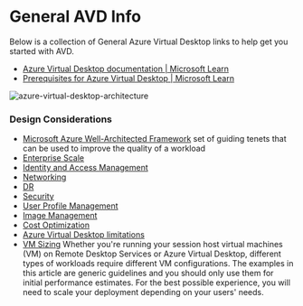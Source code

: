 # General AVD Info
Below is a collection of General Azure Virtual Desktop links to help get you started with AVD.

- [Azure Virtual Desktop documentation | Microsoft Learn](https://learn.microsoft.com/en-us/azure/virtual-desktop/)
- [Prerequisites for Azure Virtual Desktop | Microsoft Learn](https://learn.microsoft.com/en-us/azure/virtual-desktop/prerequisites?tabs=portal)

![azure-virtual-desktop-architecture](https://learn.microsoft.com/en-us/azure/cloud-adoption-framework/scenarios/wvd/media/azure-virtual-desktop-architecture.png)

### Design Considerations
- [Microsoft Azure Well-Architected Framework](https://learn.microsoft.com/en-us/azure/architecture/framework) set of guiding tenets that can be used to improve the quality of a workload
- [Enterprise Scale](AVD%20for%20the%20Enterprise.md)
- [Identity and Access Management](https://learn.microsoft.com/en-us/azure/virtual-desktop/authentication)
- [Networking](Networking.md)
- [DR](DR.md)
- [Security](Security.md)
- [User Profile Management](Profile%20Management.md)
- [Image Management](Image%20Management.md)
- [Cost Optimization](Security.md)
- [Azure Virtual Desktop limitations](https://learn.microsoft.com/en-us/azure/architecture/example-scenario/wvd/windows-virtual-desktop?context=%2Fazure%2Fvirtual-desktop%2Fcontext%2Fcontext#azure-virtual-desktop-limitations)
- [VM Sizing](https://learn.microsoft.com/en-us/windows-server/remote/remote-desktop-services/virtual-machine-recs) Whether you're running your session host virtual machines (VM) on Remote Desktop Services or Azure Virtual Desktop, different types of workloads require different VM configurations. The examples in this article are generic guidelines and you should only use them for initial performance estimates. For the best possible experience, you will need to scale your deployment depending on your users' needs.
